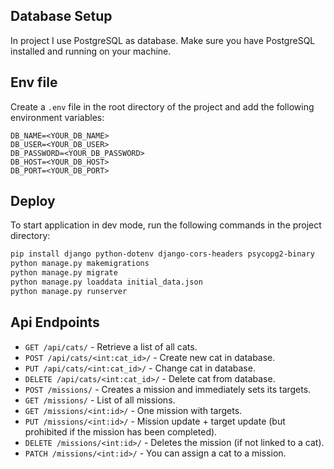 ## Database Setup

In project I use PostgreSQL as database. Make sure you have PostgreSQL installed and running on your machine.

## Env file

Create a `.env` file in the root directory of the project and add the following environment variables:

```
DB_NAME=<YOUR_DB_NAME>
DB_USER=<YOUR_DB_USER>
DB_PASSWORD=<YOUR_DB_PASSWORD>
DB_HOST=<YOUR_DB_HOST>
DB_PORT=<YOUR_DB_PORT>
```

## Deploy

To start application in dev mode, run the following commands in the project directory:

```bash
pip install django python-dotenv django-cors-headers psycopg2-binary
python manage.py makemigrations
python manage.py migrate
python manage.py loaddata initial_data.json
python manage.py runserver
```

## Api Endpoints

- `GET /api/cats/` - Retrieve a list of all cats.
- `POST /api/cats/<int:cat_id>/` - Create new cat in database.
- `PUT /api/cats/<int:cat_id>/` - Change cat in database.
- `DELETE /api/cats/<int:cat_id>/` - Delete cat from database.
- `POST /missions/` - Creates a mission and immediately sets its targets.
- `GET /missions/` - List of all missions.
- `GET /missions/<int:id>/` - One mission with targets.
- `PUT /missions/<int:id>/` - Mission update + target update (but prohibited if the mission has been completed).
- `DELETE /missions/<int:id>/` - Deletes the mission (if not linked to a cat).
- `PATCH /missions/<int:id>/` - You can assign a cat to a mission.
